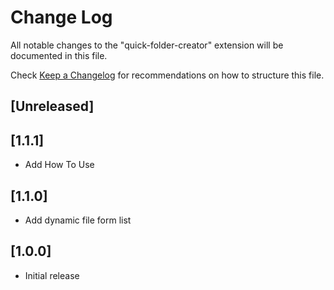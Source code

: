 # Change Log

All notable changes to the "quick-folder-creator" extension will be documented in this file.

Check [Keep a Changelog](http://keepachangelog.com/) for recommendations on how to structure this file.

## [Unreleased]

## [1.1.1]

- Add How To Use

## [1.1.0]

- Add dynamic file form list

## [1.0.0]

- Initial release
